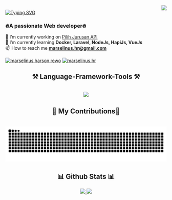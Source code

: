 <img align="right" src="https://visitor-badge.laobi.icu/badge?page_id=marselhr.marselhr" />

[![Typing SVG](https://readme-typing-svg.demolab.com/?font=Righteous&size=35&center=true&vCenter=true&width=500&height=70&duration=5000&lines=Hi+There!👋+I'm+Marsel+)](https://git.io/typing-svg)

<h3 align="left">🔥A passionate Web developer🔥</h3>

 🔭 I’m currently working on [Pilih Jurusan API](https://github.com/pilihjurusan) <br/>
 🌱 I’m currently learning **Docker, Laravel, NodeJs, HapiJs, VueJs** <br/>
 📫 How to reach me **marselinus.hr@gmail.com**
 
<p align="left">
<a href="https://linkedin.com/in/marselinus-harson-rewo-813166273" target="blank"><img align="center" src="https://raw.githubusercontent.com/rahuldkjain/github-profile-readme-generator/master/src/images/icons/Social/linked-in-alt.svg" alt="marselinus harson rewo" height="30" width="40" /></a>
<a href="https://instagram.com/marselinus.hr" target="blank"><img align="center" src="https://raw.githubusercontent.com/rahuldkjain/github-profile-readme-generator/master/src/images/icons/Social/instagram.svg" alt="marselinus.hr" height="30" width="40" /></a>
</p>

<h2 align="center">⚒️ Language-Framework-Tools ⚒️</h2>
<br/>
<div align="center">
    <img src="https://skillicons.dev/icons?i=html,css,tailwind,bootstrap,figma,bash,js,jquery,vue,react,php,laravel,nodejs,expressjs,java,dart,cpp,c,go,mongodb,mysql,docker,vscode,postman,git,gitlab,aws,powershell&perline=6" />
</div>


<h2 align="center">🐍 My Contributions🐍</h2>


<br/>

<img alt="snake eating my contibutions" src="https://raw.githubusercontent.com/marselhr/marselhr/output/github-contribution-grid-snake-dark.svg" />

<h2 align="center"> 📊 Github Stats 📊 </h2>
<p align="center">
<a href="https://github.com/marselhr">
  <img height="180em" src="https://github-readme-stats-eight-theta.vercel.app/api?username=marselhr&show_icons=true&theme=algolia&include_all_commits=true&count_private=true"/>
  <img height="180em"  src="https://github-readme-stats-eight-theta.vercel.app/api/top-langs/?username=marselhr&layout=compact&langs_count=8&theme=algolia"/>
 
</a>
</p>
 
